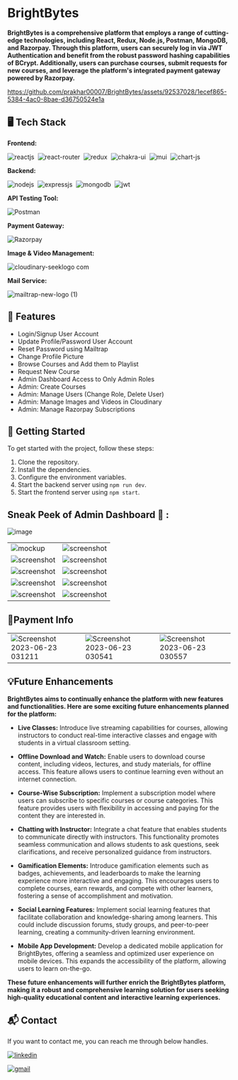 # BrightBytes

**BrightBytes is a comprehensive platform that employs a range of cutting-edge technologies, including React, Redux, Node.js, Postman, MongoDB, and Razorpay. Through this platform, users can securely log in via JWT Authentication and benefit from the robust password hashing capabilities of BCrypt. Additionally, users can purchase courses, submit requests for new courses, and leverage the platform's integrated payment gateway powered by Razorpay.**

https://github.com/prakhar00007/BrightBytes/assets/92537028/1ecef865-5384-4ac0-8bae-d36750524e1a




## 🖥️ Tech Stack
**Frontend:**

![reactjs](https://img.shields.io/badge/React-20232A?style=for-the-badge&logo=react&logoColor=61DAFB)&nbsp;
![react-router](https://img.shields.io/badge/React_Router-CA4245?style=for-the-badge&logo=react-router&logoColor=white)&nbsp;
![redux](https://img.shields.io/badge/Redux-593D88?style=for-the-badge&logo=redux&logoColor=white)&nbsp;
![chakra-ui](https://shields.io/badge/chakra--ui-black?logo=chakraui&style=for-the-badge%22)&nbsp;
![mui](https://img.shields.io/badge/Material--UI-0081CB?style=for-the-badge&logo=material-ui&logoColor=white)&nbsp;
![chart-js](https://img.shields.io/badge/Chart.js-FF6384?style=for-the-badge&logo=chartdotjs&logoColor=white)&nbsp;

**Backend:**

![nodejs](https://img.shields.io/badge/Node.js-43853D?style=for-the-badge&logo=node.js&logoColor=white)&nbsp;
![expressjs](https://img.shields.io/badge/Express.js-000000?style=for-the-badge&logo=express&logoColor=white)&nbsp;
![mongodb](https://img.shields.io/badge/MongoDB-4EA94B?style=for-the-badge&logo=mongodb&logoColor=white)&nbsp;
![jwt](	https://img.shields.io/badge/JWT-000000?style=for-the-badge&logo=JSON%20web%20tokens&logoColor=white)&nbsp;

**API Testing Tool:**

![Postman](https://img.shields.io/badge/Postman-FF6C37?style=for-the-badge&logo=Postman&logoColor=white)

**Payment Gateway:**

![Razorpay](https://img.shields.io/badge/Razorpay-02042B?style=for-the-badge&logo=razorpay&logoColor=3395FF)


**Image & Video Management:** 

![cloudinary-seeklogo com](https://github.com/prakhar00007/BrightBytes/assets/92537028/7d730933-4960-4769-9630-580258666bc6)


**Mail Service:** 

![mailtrap-new-logo (1)](https://github.com/prakhar00007/BrightBytes/assets/92537028/d3706078-e487-4e25-b45c-6edc0960673d)

## 🚀 Features

- Login/Signup User Account
- Update Profile/Password User Account
- Reset Password using Mailtrap
- Change Profile Picture
- Browse Courses and Add them to Playlist
- Request New Course
- Admin Dashboard Access to Only Admin Roles
- Admin: Create Courses
- Admin: Manage Users (Change Role, Delete User)
- Admin: Manage Images and Videos in Cloudinary
- Admin: Manage Razorpay Subscriptions

## 🏁 Getting Started

To get started with the project, follow these steps:

1. Clone the repository.
2. Install the dependencies.
3. Configure the environment variables.
4. Start the backend server using `npm run dev`.
5. Start the frontend server using `npm start`.

## Sneak Peek of Admin Dashboard 🙈 :
![image](https://github.com/prakhar00007/BrightBytes/assets/92537028/2121d3fa-e60b-4a52-8e23-23134c8ba799)

<table>
  <tr>
     <td><img src="https://github.com/prakhar00007/BrightBytes/assets/92537028/d8babfa9-4ef4-482c-8751-3a736245d3c5" alt="mockup" /></td>
    <td><img src="https://github.com/prakhar00007/BrightBytes/assets/92537028/7696f4c9-1022-4bab-9104-3ab4672d254f" alt="screenshot" /></td>
  </tr>
  <tr>
    <td><img src="https://github.com/prakhar00007/BrightBytes/assets/92537028/7696f4c9-1022-4bab-9104-3ab4672d254f" alt="screenshot" /></td>
    <td><img src="https://github.com/prakhar00007/BrightBytes/assets/92537028/3f6f93d7-c271-4649-b51d-1e49e2b5c7e0" alt="screenshot" /></td>
  </tr>
    <tr>
    <td><img src="https://github.com/prakhar00007/BrightBytes/assets/92537028/7d397e38-99cd-458b-a108-7386991b1422" alt="screenshot" /></td>
    <td><img src="https://github.com/prakhar00007/BrightBytes/assets/92537028/c68c454b-7c6e-4976-b3af-aac44345ddf0" alt="screenshot" /></td>
  </tr>
  <tr>
    <td><img src="https://github.com/prakhar00007/BrightBytes/assets/92537028/81529833-1e48-43df-8d18-ee37a9510fd4" alt="screenshot" /></td>
    <td><img src="https://github.com/prakhar00007/BrightBytes/assets/92537028/c6361ce3-bbea-4038-8077-bf36f65ef6af" alt="screenshot" /></td>
  </tr>
  <tr>
    <td><img src="https://github.com/prakhar00007/BrightBytes/assets/92537028/691b7b91-eb70-49e2-abc9-237c9135b653" alt="screenshot" /></td>
    <td><img src="https://github.com/prakhar00007/BrightBytes/assets/92537028/120ece48-a4ee-4f96-a321-f1e596cf39b0" alt="screenshot" /></td>
  </tr>
   
</table>

## 💸Payment Info
<table>
  <tr>
     <td><img src="https://github.com/prakhar00007/BrightBytes/assets/92537028/b63ddc0f-2963-4854-ab11-8a035f7f081a" alt="Screenshot 2023-06-23 031211" /></td>
    <td><img src="https://github.com/prakhar00007/BrightBytes/assets/92537028/48c03ecb-6908-4b79-9208-9df484e25d54" alt="Screenshot 2023-06-23 030541" /></td>
    <td><img src="https://github.com/prakhar00007/BrightBytes/assets/92537028/16f35cfa-05d1-47e9-80ff-8754bbb394f7" alt="Screenshot 2023-06-23 030557" /></td>
   
  </tr>
</table>








## 💡Future Enhancements

**BrightBytes aims to continually enhance the platform with new features and functionalities. Here are some exciting future enhancements planned for the platform:**

- **Live Classes:** Introduce live streaming capabilities for courses, allowing instructors to conduct real-time interactive classes and engage with students in a virtual classroom setting.

- **Offline Download and Watch:** Enable users to download course content, including videos, lectures, and study materials, for offline access. This feature allows users to continue learning even without an internet connection.

- **Course-Wise Subscription:** Implement a subscription model where users can subscribe to specific courses or course categories. This feature provides users with flexibility in accessing and paying for the content they are interested in.

- **Chatting with Instructor:** Integrate a chat feature that enables students to communicate directly with instructors. This functionality promotes seamless communication and allows students to ask questions, seek clarifications, and receive personalized guidance from instructors.

- **Gamification Elements:** Introduce gamification elements such as badges, achievements, and leaderboards to make the learning experience more interactive and engaging. This encourages users to complete courses, earn rewards, and compete with other learners, fostering a sense of accomplishment and motivation.

- **Social Learning Features:** Implement social learning features that facilitate collaboration and knowledge-sharing among learners. This could include discussion forums, study groups, and peer-to-peer learning, creating a community-driven learning environment.

- **Mobile App Development:** Develop a dedicated mobile application for BrightBytes, offering a seamless and optimized user experience on mobile devices. This expands the accessibility of the platform, allowing users to learn on-the-go.

**These future enhancements will further enrich the BrightBytes platform, making it a robust and comprehensive learning solution for users seeking high-quality educational content and interactive learning experiences.**

<h2>📬 Contact</h2>

If you want to contact me, you can reach me through below handles.

[![linkedin](https://img.shields.io/badge/LinkedIn-0077B5?style=for-the-badge&logo=linkedin&logoColor=white)](https://www.linkedin.com/in/prakhar-kumar-singh)

[![gmail](https://img.shields.io/badge/Gmail-D14836?style=for-the-badge&logo=gmail&logoColor=white)](mailto:prakharrathore111@gmail.com)







